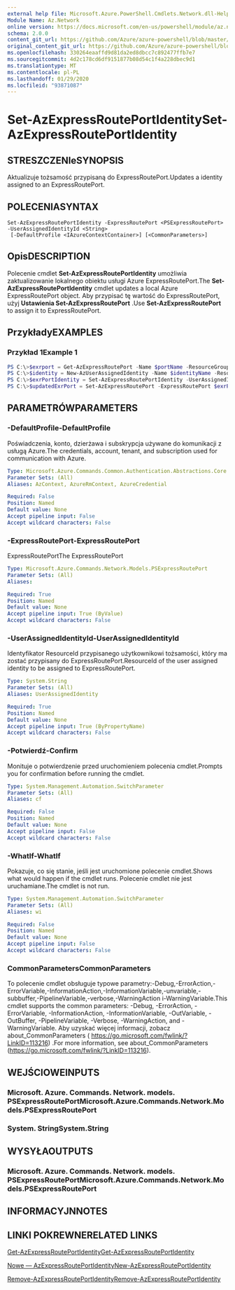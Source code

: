 ```yaml
---
external help file: Microsoft.Azure.PowerShell.Cmdlets.Network.dll-Help.xml
Module Name: Az.Network
online version: https://docs.microsoft.com/en-us/powershell/module/az.network/set-azexpressrouteportidentity
schema: 2.0.0
content_git_url: https://github.com/Azure/azure-powershell/blob/master/src/Network/Network/help/Set-AzExpressRoutePortIdentity.md
original_content_git_url: https://github.com/Azure/azure-powershell/blob/master/src/Network/Network/help/Set-AzExpressRoutePortIdentity.md
ms.openlocfilehash: 330264eaaffd9d81da2ed8dbcc7c892477ffb7e7
ms.sourcegitcommit: 4d2c178cd6df9151877b08d54c1f4a228dbec9d1
ms.translationtype: MT
ms.contentlocale: pl-PL
ms.lasthandoff: 01/29/2020
ms.locfileid: "93871087"
---
```

# <span data-ttu-id="7b648-101">Set-AzExpressRoutePortIdentity</span><span class="sxs-lookup"><span data-stu-id="7b648-101">Set-AzExpressRoutePortIdentity</span></span>

## <span data-ttu-id="7b648-102">STRESZCZENIe</span><span class="sxs-lookup"><span data-stu-id="7b648-102">SYNOPSIS</span></span>
<span data-ttu-id="7b648-103">Aktualizuje tożsamość przypisaną do ExpressRoutePort.</span><span class="sxs-lookup"><span data-stu-id="7b648-103">Updates a identity assigned to an ExpressRoutePort.</span></span>

## <span data-ttu-id="7b648-104">POLECENIA</span><span class="sxs-lookup"><span data-stu-id="7b648-104">SYNTAX</span></span>

```
Set-AzExpressRoutePortIdentity -ExpressRoutePort <PSExpressRoutePort> -UserAssignedIdentityId <String>
 [-DefaultProfile <IAzureContextContainer>] [<CommonParameters>]
```

## <span data-ttu-id="7b648-105">Opis</span><span class="sxs-lookup"><span data-stu-id="7b648-105">DESCRIPTION</span></span>
<span data-ttu-id="7b648-106">Polecenie cmdlet **Set-AzExpressRoutePortIdentity** umożliwia zaktualizowanie lokalnego obiektu usługi Azure ExpressRoutePort.</span><span class="sxs-lookup"><span data-stu-id="7b648-106">The **Set-AzExpressRoutePortIdentity** cmdlet updates a local Azure ExpressRoutePort object.</span></span> <span data-ttu-id="7b648-107">Aby przypisać tę wartość do ExpressRoutePort, użyj **Ustawienia Set-AzExpressRoutePort** .</span><span class="sxs-lookup"><span data-stu-id="7b648-107">Use **Set-AzExpressRoutePort** to assign it to ExpressRoutePort.</span></span>

## <span data-ttu-id="7b648-108">Przykłady</span><span class="sxs-lookup"><span data-stu-id="7b648-108">EXAMPLES</span></span>

### <span data-ttu-id="7b648-109">Przykład 1</span><span class="sxs-lookup"><span data-stu-id="7b648-109">Example 1</span></span>
```powershell
PS C:\>$exrport = Get-AzExpressRoutePort -Name $portName -ResourceGroupName $rgName
PS C:\>$identity = New-AzUserAssignedIdentity -Name $identityName -ResourceGroupName $rgName -Location $location
PS C:\>$exrPortIdentity = Set-AzExpressRoutePortIdentity -UserAssignedIdentity $identity.Id -ExpressRoutePort $exrPort
PS C:\>$updatedExrPort = Set-AzExpressRoutePort -ExpressRoutePort $exrPort
```

## <span data-ttu-id="7b648-110">PARAMETRÓW</span><span class="sxs-lookup"><span data-stu-id="7b648-110">PARAMETERS</span></span>

### <span data-ttu-id="7b648-111">-DefaultProfile</span><span class="sxs-lookup"><span data-stu-id="7b648-111">-DefaultProfile</span></span>
<span data-ttu-id="7b648-112">Poświadczenia, konto, dzierżawa i subskrypcja używane do komunikacji z usługą Azure.</span><span class="sxs-lookup"><span data-stu-id="7b648-112">The credentials, account, tenant, and subscription used for communication with Azure.</span></span>

```yaml
Type: Microsoft.Azure.Commands.Common.Authentication.Abstractions.Core.IAzureContextContainer
Parameter Sets: (All)
Aliases: AzContext, AzureRmContext, AzureCredential

Required: False
Position: Named
Default value: None
Accept pipeline input: False
Accept wildcard characters: False
```

### <span data-ttu-id="7b648-113">-ExpressRoutePort</span><span class="sxs-lookup"><span data-stu-id="7b648-113">-ExpressRoutePort</span></span>
<span data-ttu-id="7b648-114">ExpressRoutePort</span><span class="sxs-lookup"><span data-stu-id="7b648-114">The ExpressRoutePort</span></span>

```yaml
Type: Microsoft.Azure.Commands.Network.Models.PSExpressRoutePort
Parameter Sets: (All)
Aliases:

Required: True
Position: Named
Default value: None
Accept pipeline input: True (ByValue)
Accept wildcard characters: False
```

### <span data-ttu-id="7b648-115">-UserAssignedIdentityId</span><span class="sxs-lookup"><span data-stu-id="7b648-115">-UserAssignedIdentityId</span></span>
<span data-ttu-id="7b648-116">Identyfikator ResourceId przypisanego użytkownikowi tożsamości, który ma zostać przypisany do ExpressRoutePort.</span><span class="sxs-lookup"><span data-stu-id="7b648-116">ResourceId of the user assigned identity to be assigned to ExpressRoutePort.</span></span>

```yaml
Type: System.String
Parameter Sets: (All)
Aliases: UserAssignedIdentity

Required: True
Position: Named
Default value: None
Accept pipeline input: True (ByPropertyName)
Accept wildcard characters: False
```

### <span data-ttu-id="7b648-117">-Potwierdź</span><span class="sxs-lookup"><span data-stu-id="7b648-117">-Confirm</span></span>
<span data-ttu-id="7b648-118">Monituje o potwierdzenie przed uruchomieniem polecenia cmdlet.</span><span class="sxs-lookup"><span data-stu-id="7b648-118">Prompts you for confirmation before running the cmdlet.</span></span>

```yaml
Type: System.Management.Automation.SwitchParameter
Parameter Sets: (All)
Aliases: cf

Required: False
Position: Named
Default value: None
Accept pipeline input: False
Accept wildcard characters: False
```

### <span data-ttu-id="7b648-119">-WhatIf</span><span class="sxs-lookup"><span data-stu-id="7b648-119">-WhatIf</span></span>
<span data-ttu-id="7b648-120">Pokazuje, co się stanie, jeśli jest uruchomione polecenie cmdlet.</span><span class="sxs-lookup"><span data-stu-id="7b648-120">Shows what would happen if the cmdlet runs.</span></span>
<span data-ttu-id="7b648-121">Polecenie cmdlet nie jest uruchamiane.</span><span class="sxs-lookup"><span data-stu-id="7b648-121">The cmdlet is not run.</span></span>

```yaml
Type: System.Management.Automation.SwitchParameter
Parameter Sets: (All)
Aliases: wi

Required: False
Position: Named
Default value: None
Accept pipeline input: False
Accept wildcard characters: False
```

### <span data-ttu-id="7b648-122">CommonParameters</span><span class="sxs-lookup"><span data-stu-id="7b648-122">CommonParameters</span></span>
<span data-ttu-id="7b648-123">To polecenie cmdlet obsługuje typowe parametry:-Debug,-ErrorAction,-ErrorVariable,-InformationAction,-InformationVariable,-unvariable,-subbuffer,-PipelineVariable,-verbose,-WarningAction i-WarningVariable.</span><span class="sxs-lookup"><span data-stu-id="7b648-123">This cmdlet supports the common parameters: -Debug, -ErrorAction, -ErrorVariable, -InformationAction, -InformationVariable, -OutVariable, -OutBuffer, -PipelineVariable, -Verbose, -WarningAction, and -WarningVariable.</span></span> <span data-ttu-id="7b648-124">Aby uzyskać więcej informacji, zobacz about_CommonParameters ( https://go.microsoft.com/fwlink/?LinkID=113216) .</span><span class="sxs-lookup"><span data-stu-id="7b648-124">For more information, see about_CommonParameters (https://go.microsoft.com/fwlink/?LinkID=113216).</span></span>

## <span data-ttu-id="7b648-125">WEJŚCIOWE</span><span class="sxs-lookup"><span data-stu-id="7b648-125">INPUTS</span></span>

### <span data-ttu-id="7b648-126">Microsoft. Azure. Commands. Network. models. PSExpressRoutePort</span><span class="sxs-lookup"><span data-stu-id="7b648-126">Microsoft.Azure.Commands.Network.Models.PSExpressRoutePort</span></span>

### <span data-ttu-id="7b648-127">System. String</span><span class="sxs-lookup"><span data-stu-id="7b648-127">System.String</span></span>

## <span data-ttu-id="7b648-128">WYSYŁA</span><span class="sxs-lookup"><span data-stu-id="7b648-128">OUTPUTS</span></span>

### <span data-ttu-id="7b648-129">Microsoft. Azure. Commands. Network. models. PSExpressRoutePort</span><span class="sxs-lookup"><span data-stu-id="7b648-129">Microsoft.Azure.Commands.Network.Models.PSExpressRoutePort</span></span>

## <span data-ttu-id="7b648-130">INFORMACYJN</span><span class="sxs-lookup"><span data-stu-id="7b648-130">NOTES</span></span>

## <span data-ttu-id="7b648-131">LINKI POKREWNE</span><span class="sxs-lookup"><span data-stu-id="7b648-131">RELATED LINKS</span></span>
[<span data-ttu-id="7b648-132">Get-AzExpressRoutePortIdentity</span><span class="sxs-lookup"><span data-stu-id="7b648-132">Get-AzExpressRoutePortIdentity</span></span>](./Get-AzExpressRoutePortIdentity.md)

[<span data-ttu-id="7b648-133">Nowe — AzExpressRoutePortIdentity</span><span class="sxs-lookup"><span data-stu-id="7b648-133">New-AzExpressRoutePortIdentity</span></span>](./New-AzExpressRoutePortIdentity.md)

[<span data-ttu-id="7b648-134">Remove-AzExpressRoutePortIdentity</span><span class="sxs-lookup"><span data-stu-id="7b648-134">Remove-AzExpressRoutePortIdentity</span></span>](./Remove-AzExpressRoutePortIdentity.md)
